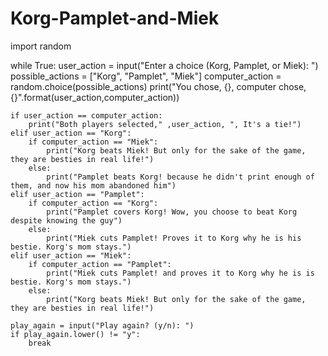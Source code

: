 # Korg-Pamplet-and-Miek


import random

while True:
    user_action = input("Enter a choice (Korg, Pamplet, or Miek): ")
    possible_actions = ["Korg", "Pamplet", "Miek"]
    computer_action = random.choice(possible_actions)
    print("You chose, {}, computer chose, {}".format(user_action,computer_action))

    if user_action == computer_action:
        print("Both players selected," ,user_action, ", It's a tie!")
    elif user_action == "Korg":
        if computer_action == "Miek":
            print("Korg beats Miek! But only for the sake of the game, they are besties in real life!")
        else:
            print("Pamplet beats Korg! because he didn't print enough of them, and now his mom abandoned him")
    elif user_action == "Pamplet":
        if computer_action == "Korg":
            print("Pamplet covers Korg! Wow, you choose to beat Korg despite knowing the guy")
        else:
            print("Miek cuts Pamplet! Proves it to Korg why he is his bestie. Korg's mom stays.")
    elif user_action == "Miek":
        if computer_action == "Pamplet":
            print("Miek cuts Pamplet! and proves it to Korg why he is is bestie. Korg's mom stays.")
        else:
            print("Korg beats Miek! But only for the sake of the game, they are besties in real life!")

    play_again = input("Play again? (y/n): ")
    if play_again.lower() != "y":
        break
